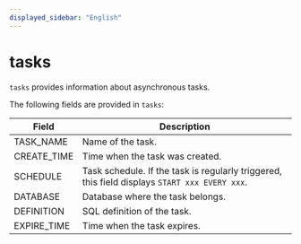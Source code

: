 ```yaml
---
displayed_sidebar: "English"
---
```


# tasks

`tasks` provides information about asynchronous tasks.

The following fields are provided in `tasks`:

| **Field**   | **Description**                                              |
| ----------- | ------------------------------------------------------------ |
| TASK_NAME   | Name of the task.                                            |
| CREATE_TIME | Time when the task was created.                               |
| SCHEDULE    | Task schedule. If the task is regularly triggered, this field displays `START xxx EVERY xxx`. |
| DATABASE    | Database where the task belongs.                             |
| DEFINITION  | SQL definition of the task.                                  |
| EXPIRE_TIME | Time when the task expires.                                  |
